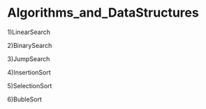 # Algorithms_and_DataStructures
1)LinearSearch

2)BinarySearch

3)JumpSearch

4)InsertionSort

5)SelectionSort

6)BubleSort
